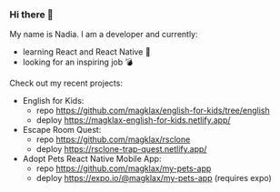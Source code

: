 ### Hi there 👋
My name is Nadia. I am a developer and currently:
- learning React and React Native 📕 
- looking for an inspiring job 💣

Check out my recent projects:
- English for Kids:
   - repo https://github.com/magklax/english-for-kids/tree/english
   - deploy https://magklax-english-for-kids.netlify.app/
- Escape Room Quest:
    - repo https://github.com/magklax/rsclone
    - deploy https://rsclone-trap-quest.netlify.app/
- Adopt Pets React Native Mobile App:
    - repo https://github.com/magklax/my-pets-app
    - deploy https://expo.io/@magklax/my-pets-app (requires expo)
